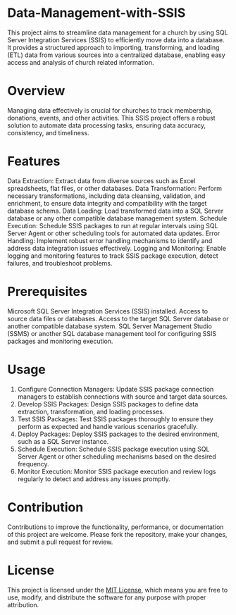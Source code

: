 # Data-Management-with-SSIS 

This project aims to streamline data management for a church by using SQL Server Integration Services (SSIS) to efficiently move data into a database. It provides a structured approach to importing, transforming, and loading (ETL) data from various sources into a centralized database, enabling easy access and analysis of church related information.

 # Overview

Managing data effectively is crucial for churches to track membership, donations, events, and other activities. This SSIS project offers a robust solution to automate data processing tasks, ensuring data accuracy, consistency, and timeliness.

 # Features

 Data Extraction: Extract data from diverse sources such as Excel spreadsheets, flat files, or other databases.
 Data Transformation: Perform necessary transformations, including data cleansing, validation, and enrichment, to ensure data integrity and compatibility with the target database schema.
 Data Loading: Load transformed data into a SQL Server database or any other compatible database management system.
 Schedule Execution: Schedule SSIS packages to run at regular intervals using SQL Server Agent or other scheduling tools for automated data updates.
 Error Handling: Implement robust error handling mechanisms to identify and address data integration issues effectively.
 Logging and Monitoring: Enable logging and monitoring features to track SSIS package execution, detect failures, and troubleshoot problems.

 # Prerequisites

 Microsoft SQL Server Integration Services (SSIS) installed.
 Access to source data files or databases.
 Access to the target SQL Server database or another compatible database system.
 SQL Server Management Studio (SSMS) or another SQL database management tool for configuring SSIS packages and monitoring execution.

 # Usage

1. Configure Connection Managers: Update SSIS package connection managers to establish connections with source and target data sources.
2. Develop SSIS Packages: Design SSIS packages to define data extraction, transformation, and loading processes.
3. Test SSIS Packages: Test SSIS packages thoroughly to ensure they perform as expected and handle various scenarios gracefully.
4. Deploy Packages: Deploy SSIS packages to the desired environment, such as a SQL Server instance.
5. Schedule Execution: Schedule SSIS package execution using SQL Server Agent or other scheduling mechanisms based on the desired frequency.
6. Monitor Execution: Monitor SSIS package execution and review logs regularly to detect and address any issues promptly.

 # Contribution

Contributions to improve the functionality, performance, or documentation of this project are welcome. Please fork the repository, make your changes, and submit a pull request for review.

#  License

This project is licensed under the [MIT License](LICENSE), which means you are free to use, modify, and distribute the software for any purpose with proper attribution.
